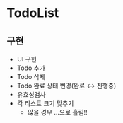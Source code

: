 # TodoList

## 구현
- UI 구현
- Todo 추가 
- Todo 삭제
- Todo 완료 상태 변경(완료 ↔ 진행중)
- 유효성검사
- 각 리스트 크기 맞추기
  - 많을 경우 ...으로 흘림!!